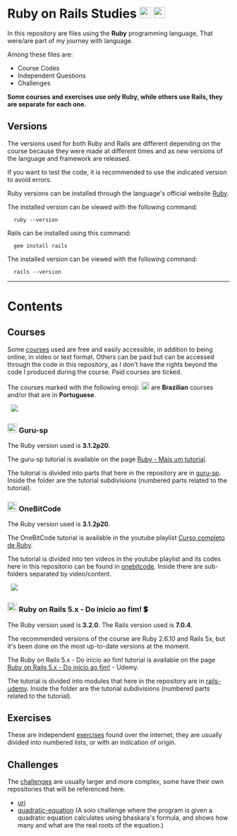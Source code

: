 # Ruby on Rails Studies <img src="https://cdn.iconscout.com/icon/free/png-64/ruby-3629029-3030386.png" width="25px"/> <img src="https://cdn.jsdelivr.net/gh/devicons/devicon/icons/rails/rails-plain.svg" width="25px"/> #

In this repository are files using the <strong>Ruby</strong> programming language,
That were/are part of my journey with language.

Among these files are:

 * Course Codes
 * Independent Questions
 * Challenges

<strong>Some courses and exercises use only Ruby, while others use Rails, they are separate for each one.</strong>

## Versions

The versions used for both Ruby and Rails are different depending on the course because they were made at different times and as new versions of the language and framework are released.

If you want to test the code, it is recommended to use the indicated version to avoid errors.

Ruby versions can be installed through the language's official website [Ruby](https://www.ruby-lang.org/pt/).

The installed version can be viewed with the following command:

      ruby --version

Rails can be installed using this command:

      gem install rails

The installed version can be viewed with the following command:

      rails --version

<hr>

# Contents #

## Courses ##

Some [courses](https://github.com/rsmwall/ruby-study/tree/main/courses) used are free and easily accessible, in addition to being online, in video or text format. Others can be paid but can be accessed through the code in this repository, as I don't have the rights beyond the code I produced during the course. Paid courses are ticked.

The courses marked with the following emoji: <img src="https://cdn.icon-icons.com/icons2/2087/PNG/512/brazil_icon_127818.png" width="18x"/> are <strong>Brazilian</strong> courses and/or that are in <strong>Portuguese</strong>.

<picture>
  <source media="(prefers-color-scheme: dark)" srcset="https://img.shields.io/badge/-Ruby-0D1117?style=for-the-badge&logo=ruby&logoColor=C60000&labelColor=181e26&textColor=0D1117">&nbsp;
  <img src="https://img.shields.io/badge/-Ruby-white?style=for-the-badge&logo=ruby&logoColor=C60000&labelColor=white&textColor=0D1117">&nbsp;
</picture>

### <img src="https://cdn.icon-icons.com/icons2/2087/PNG/512/brazil_icon_127818.png" width="22x"/> Guru-sp ###

The Ruby version used is <strong>3.1.2p20</strong>.

The guru-sp tutorial is available on the page [Ruby - Mais um tutorial](https://guru-sp.github.io/tutorial_ruby/).

The tutorial is divided into parts that here in the repository are in [guru-sp](https://github.com/rsmwall/ruby-study/tree/main/courses/guru-sp). 
Inside the folder are the tutorial subdivisions (numbered parts related to the tutorial).

### <img src="https://cdn.icon-icons.com/icons2/2087/PNG/512/brazil_icon_127818.png" width="22x"/> OneBitCode ###

The Ruby version used is <strong>3.1.2p20</strong>.

The OneBitCode tutorial is available in the youtube playlist [Curso completo de Ruby](https://www.youtube.com/playlist?list=PLdDT8if5attEOcQGPHLNIfnSFiJHhGDOZ).

The tutorial is divided into ten videos in the youtube playlist and its codes here in this repositorio can be found in [onebitcode](https://github.com/rsmwall/ruby-studies/tree/main/courses/onebitcode). Inside there are sub-folders separated by video/content.

<picture>
  <source media="(prefers-color-scheme: dark)" srcset="https://img.shields.io/badge/-Ruby on Rails-0D1117?style=for-the-badge&logo=rubyonrails&logoColor=C60000&labelColor=181e26&textColor=0D1117">&nbsp;
  <img src="https://img.shields.io/badge/-Ruby on Rails-white?style=for-the-badge&logo=rubyonrails&logoColor=C60000&labelColor=white&textColor=0D1117">&nbsp;
</picture>

### <img src="https://cdn.icon-icons.com/icons2/2087/PNG/512/brazil_icon_127818.png" width="22x"/> Ruby on Rails 5.x - Do início ao fim! 💲 ###

The Ruby version used is <strong>3.2.0</strong>.
The Rails version used is <strong>7.0.4</strong>.

The recommended versions of the course are Ruby 2.6.10 and Rails 5x, but it's been done on the most up-to-date versions at the moment.

The Ruby on Rails 5.x - Do início ao fim! tutorial is available on the page [Ruby on Rails 5.x - Do início ao fim!](https://www.udemy.com/course/rubyonrails-5x/) - Udemy.

The tutorial is divided into modules that here in the repository are in [rails-udemy](https://github.com/rsmwall/ruby-on-rails-studies/tree/main/courses/rails-udemy). 
Inside the folder are the tutorial subdivisions (numbered parts related to the tutorial).

## Exercises ##

These are independent [exercises](https://github.com/rsmwall/ruby-study/tree/main/exercises) found
over the internet, they are usually divided into numbered lists, or with an indication of origin.

## Challenges ##

The [challenges](https://github.com/rsmwall/ruby-study/tree/main/challenges) are usually larger and
more complex, some have their own repositories that will be referenced here.

- [uri](https://github.com/rsmwall/ruby-on-rails-studies/tree/main/challenges/uri)
- [quadratic-equation](https://github.com/rsmwall/ruby-on-rails-studies/blob/main/challenges/quadradic-equation.rb) (A solo challenge where the program is given a quadratic equation calculates using bhaskara's formula, and shows how many and what are the real roots of the equation.)
